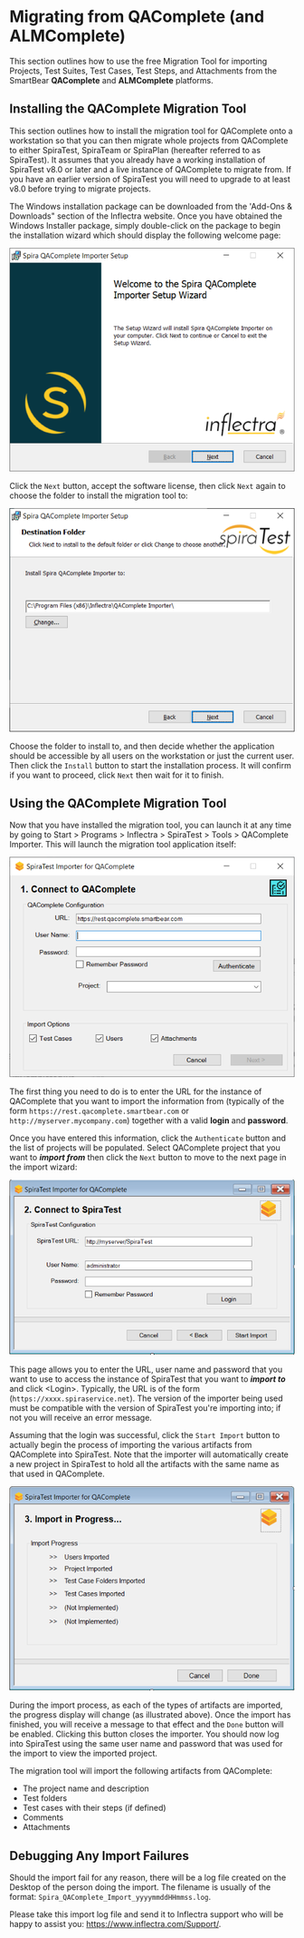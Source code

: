 # Migrating from QAComplete (and ALMComplete)

This section outlines how to use the free Migration Tool for importing Projects, Test Suites, Test Cases, Test Steps, and Attachments from the SmartBear **QAComplete** and **ALMComplete** platforms.

## Installing the QAComplete Migration Tool

This section outlines how to install the migration tool for QAComplete onto a workstation so that you can then migrate whole projects from QAComplete to either SpiraTest, SpiraTeam or SpiraPlan (hereafter referred to as SpiraTest). It assumes that you already have a working installation of SpiraTest v8.0 or later and a live instance of QAComplete to migrate from. If you have an earlier version of SpiraTest you will need to upgrade to at least v8.0 before trying to migrate projects.

The Windows installation package can be downloaded from the 'Add-Ons & Downloads" section of the Inflectra website. Once you have obtained the Windows Installer package, simply double-click on the package to begin the installation wizard which should display the following welcome page:

 ![](img/Migrating_from_QAComplete_1.png)  


Click the `Next` button, accept the software license, then click `Next` again to choose the folder to install the migration tool to:

 ![](img/Migrating_from_QAComplete_2.png)  


Choose the folder to install to, and then decide whether the application should be accessible by all users on the workstation or just the current user. Then click the `Install` button to start the installation process. It will confirm if you want to proceed, click `Next` then wait for it to finish.

## Using the QAComplete Migration Tool

Now that you have installed the migration tool, you can launch it at any time by going to Start \> Programs \> Inflectra \> SpiraTest \> Tools \> QAComplete Importer. This will launch the migration tool application itself:

![](img/Migrating_from_QAComplete_3.png)

The first thing you need to do is to enter the URL for the instance of QAComplete that you want to import the information from (typically of the form `https://rest.qacomplete.smartbear.com` or `http://myserver.mycompany.com`) together with a valid **login** and **password**.

Once you have entered this information, click the `Authenticate` button and the list of projects will be populated. Select QAComplete project that you want to ***import from*** then click the `Next` button to move to the next page in the import wizard:

![](img/Migrating_from_QAComplete_4.png)

This page allows you to enter the URL, user name and password that you want to use to access the instance of SpiraTest that you want to ***import to*** and click <Login\>. Typically, the URL is of the form (`https://xxxx.spiraservice.net`). The version of the importer being used must be compatible with the version of SpiraTest you're importing into; if not you will receive an error message.

Assuming that the login was successful, click the `Start Import` button to actually begin the process of importing the various artifacts from QAComplete into SpiraTest. Note that the importer will automatically create a new project in SpiraTest to hold all the artifacts with the same name as that used in QAComplete.

 ![](img/Migrating_from_QAComplete_5.png)  

During the import process, as each of the types of artifacts are imported, the progress display will change (as illustrated above). Once the import has finished, you will receive a message to that effect and the `Done` button will be enabled. Clicking this button closes the importer. You should now log into SpiraTest using the same user name and password that was used for the import to view the imported project.

The migration tool will import the following artifacts from QAComplete:

- The project name and description
- Test folders
- Test cases with their steps (if defined)
- Comments
- Attachments

## Debugging Any Import Failures

Should the import fail for any reason, there will be a log file created on the Desktop of the person doing the import. The filename is usually of the format:
`Spira_QAComplete_Import_yyyymmddHHmmss.log`.

Please take this import log file and send it to Inflectra support who will be happy to assist you: https://www.inflectra.com/Support/.